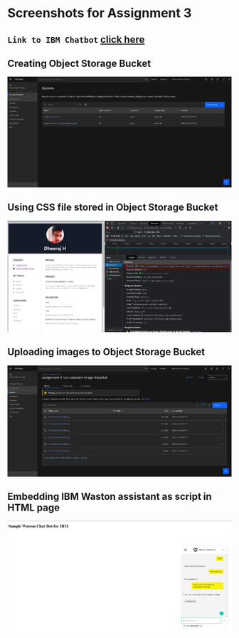 # Screenshots for Assignment 3

## `Link to IBM Chatbot` [click here](https://web-chat.global.assistant.watson.appdomain.cloud/preview.html?backgroundImageURL=https%3A%2F%2Fau-syd.assistant.watson.cloud.ibm.com%2Fpublic%2Fimages%2Fupx-8d893bea-6198-4677-aca6-2e871cac49db%3A%3Aa5f407ce-9f6f-4214-b356-a87356fb6c6e&integrationID=ce7f5e29-ea93-4cf1-993f-61aff17b7f90&region=au-syd&serviceInstanceID=8d893bea-6198-4677-aca6-2e871cac49db)

## **Creating Object Storage Bucket**

![Alt text](/Assignments/Dheeraj/Assignment-3/screenshots/Creating_object_storage_bucket.png?raw=true)

## **Using CSS file stored in Object Storage Bucket**

![Alt text](/Assignments/Dheeraj/Assignment-3/screenshots/css_from_object_storage.png?raw=true)

## **Uploading images to Object Storage Bucket**

![Alt text](/Assignments/Dheeraj/Assignment-3/screenshots/Image_upload_to_object_storage.png?raw=true)

## **Embedding IBM Waston assistant as script in HTML page**

![Alt text](/Assignments/Dheeraj/Assignment-3/screenshots/Watson_assistant.png?raw=true)
